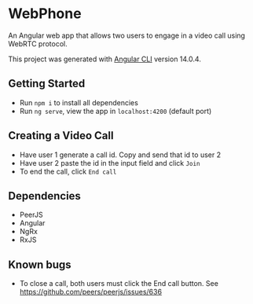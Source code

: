 # WebPhone

An Angular web app that allows two users to engage in a video call using WebRTC protocol.

This project was generated with [Angular CLI](https://github.com/angular/angular-cli) version 14.0.4.

## Getting Started
* Run `npm i` to install all dependencies
* Run `ng serve`, view the app in `localhost:4200` (default port)

## Creating a Video Call
* Have user 1 generate a call id. Copy and send that id to user 2
* Have user 2 paste the id in the input field and click `Join`
* To end the call, click `End call`

## Dependencies
* PeerJS
* Angular
* NgRx
* RxJS

## Known bugs
* To close a call, both users must click the End call button. See https://github.com/peers/peerjs/issues/636

